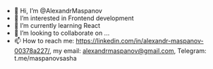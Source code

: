 - 👋 Hi, I’m @AlexandrMaspanov
- 👀 I’m interested in Frontend development
- 🌱 I’m currently learning React
- 💞️ I’m looking to collaborate on ...
- 📫 How to reach me: https://linkedin.com/in/alexandr-maspanov-00378a227/, my email: alexandrmaspanov@gmail.com, Telegram: t.me/maspanovsasha

<!---
AlexandrMaspanov/AlexandrMaspanov is a ✨ special ✨ repository because its `README.md` (this file) appears on your GitHub profile.
You can click the Preview link to take a look at your changes.
--->
